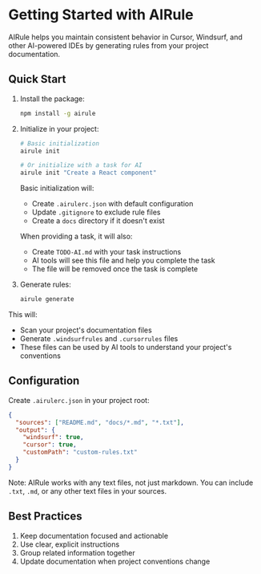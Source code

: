 # Getting Started with AIRule

AIRule helps you maintain consistent behavior in Cursor, Windsurf, and other AI-powered IDEs by generating rules from your project documentation.

## Quick Start

1. Install the package:
   ```bash
   npm install -g airule
   ```

2. Initialize in your project:
   ```bash
   # Basic initialization
   airule init

   # Or initialize with a task for AI
   airule init "Create a React component"
   ```

   Basic initialization will:
   - Create `.airulerc.json` with default configuration
   - Update `.gitignore` to exclude rule files
   - Create a `docs` directory if it doesn't exist

   When providing a task, it will also:
   - Create `TODO-AI.md` with your task instructions
   - AI tools will see this file and help you complete the task
   - The file will be removed once the task is complete

3. Generate rules:
   ```bash
   airule generate
   ```

This will:
- Scan your project's documentation files
- Generate `.windsurfrules` and `.cursorrules` files
- These files can be used by AI tools to understand your project's conventions

## Configuration

Create `.airulerc.json` in your project root:

```json
{
  "sources": ["README.md", "docs/*.md", "*.txt"],
  "output": {
    "windsurf": true,
    "cursor": true,
    "customPath": "custom-rules.txt"
  }
}
```

Note: AIRule works with any text files, not just markdown. You can include `.txt`, `.md`, or any other text files in your sources.

## Best Practices

1. Keep documentation focused and actionable
2. Use clear, explicit instructions
3. Group related information together
4. Update documentation when project conventions change
